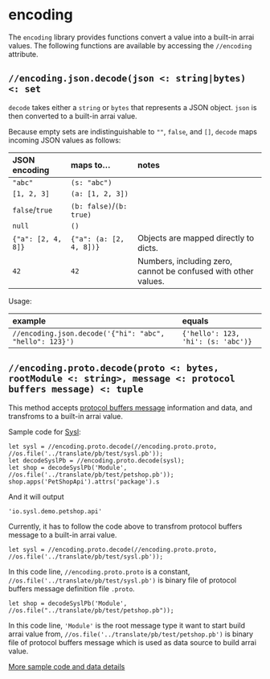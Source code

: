# encoding

The `encoding` library provides functions convert a value into a built-in arrai values.
The following functions are available by accessing the `//encoding` attribute.

## `//encoding.json.decode(json <: string|bytes) <: set`

`decode` takes either a `string` or `bytes` that represents a JSON object. `json`
is then converted to a built-in arrai value.

Because empty sets are indistinguishable to `""`, `false`, and `[]`, `decode`
maps incoming JSON values as follows:

| JSON encoding | maps to&hellip; | notes |
|:-|:-|:-|
| `"abc"` | `(s: "abc")` |
| `[1, 2, 3]` | `(a: [1, 2, 3])` |
| `false`/`true` | `(b: false)`/`(b: true)` |
| `null` | `()` |
| `{"a": [2, 4, 8]}` | `{"a": (a: [2, 4, 8])}` | Objects are mapped directly to dicts. |
| `42` | `42` | Numbers, including zero, cannot be confused with other values. |

Usage:

| example | equals |
|:-|:-|
| `//encoding.json.decode('{"hi": "abc", "hello": 123}')` | `{'hello': 123, 'hi': (s: 'abc')}` |

## `//encoding.proto.decode(proto <: bytes, rootModule <: string>, message <: protocol buffers message) <: tuple`

This method accepts [protocol buffers message](https://github.com/protocolbuffers/protobuf) information and data, and transfroms to a built-in arrai value.

Sample code for [Sysl](https://github.com/anz-bank/sysl):

```arrai
let sysl = //encoding.proto.decode(//encoding.proto.proto, //os.file('../translate/pb/test/sysl.pb'));
let decodeSyslPb = //encoding.proto.decode(sysl);
let shop = decodeSyslPb('Module', //os.file('../translate/pb/test/petshop.pb'));
shop.apps('PetShopApi').attrs('package').s
```

And it will output

```arrai
'io.sysl.demo.petshop.api'
```

Currently, it has to follow the code above to transfrom protocol buffers message to a built-in arrai value.

```arrai
let sysl = //encoding.proto.decode(//encoding.proto.proto, //os.file('../translate/pb/test/sysl.pb'));
```

In this code line, `//encoding.proto.proto` is a constant, `//os.file('../translate/pb/test/sysl.pb')` is binary file of protocol buffers message definition file `.proto`.

```arrai
let shop = decodeSyslPb('Module', //os.file("../translate/pb/test/petshop.pb"));
```

In this code line, `'Module'` is the root message type it want to start build arrai value from, `//os.file('../translate/pb/test/petshop.pb')` is binary file of protocol buffers message which is used as data source to build arrai value.

[More sample code and data details](https://github.com/arr-ai/arrai/blob/master/syntax/pb_test.go)
